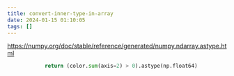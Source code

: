 ```yaml
---
title: convert-inner-type-in-array
date: 2024-01-15 01:10:05
tags: []
---
```

https://numpy.org/doc/stable/reference/generated/numpy.ndarray.astype.html

```py
            return (color.sum(axis=2) > 0).astype(np.float64)
```
